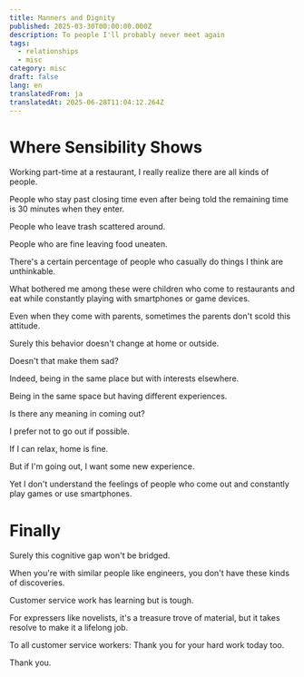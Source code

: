 ```yaml
---
title: Manners and Dignity
published: 2025-03-30T00:00:00.000Z
description: To people I'll probably never meet again
tags:
  - relationships
  - misc
category: misc
draft: false
lang: en
translatedFrom: ja
translatedAt: 2025-06-28T11:04:12.264Z
---
```

# Where Sensibility Shows

Working part-time at a restaurant, I really realize there are all kinds of people.

People who stay past closing time even after being told the remaining time is 30 minutes when they enter.

People who leave trash scattered around.

People who are fine leaving food uneaten.

There's a certain percentage of people who casually do things I think are unthinkable.

What bothered me among these were children who come to restaurants and eat while constantly playing with smartphones or game devices.

Even when they come with parents, sometimes the parents don't scold this attitude.

Surely this behavior doesn't change at home or outside.

Doesn't that make them sad?

Indeed, being in the same place but with interests elsewhere.

Being in the same space but having different experiences.

Is there any meaning in coming out?

I prefer not to go out if possible.

If I can relax, home is fine.

But if I'm going out, I want some new experience.

Yet I don't understand the feelings of people who come out and constantly play games or use smartphones.

# Finally

Surely this cognitive gap won't be bridged.

When you're with similar people like engineers, you don't have these kinds of discoveries.

Customer service work has learning but is tough.

For expressers like novelists, it's a treasure trove of material, but it takes resolve to make it a lifelong job.

To all customer service workers: Thank you for your hard work today too.

Thank you.
